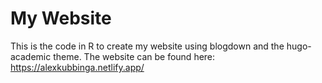# My Website

This is the code in R to create my website using blogdown and the hugo-academic theme.
The website can be found here: https://alexkubbinga.netlify.app/

